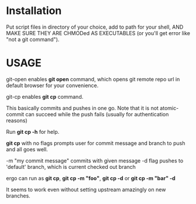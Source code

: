 # Installation
Put script files in directory of your choice, add to path for your shell, AND MAKE SURE THEY ARE CHMODed AS EXECUTABLES (or you'll get error like "not a git command"). 

# USAGE

git-open enables **git open** command, which opens git remote repo url in default browser for your convenience. 

git-cp enables **git cp** command. 

This basically commits and pushes in one go. Note that it is not atomic- commit can succeed while the push fails (usually for authentication reasons) 

Run **git cp -h** for help. 

  **git cp** with no flags prompts user for commit message and branch to push and all goes well.
  
  -m "my commit message" commits with given message 
  -d flag pushes to 'default' branch, which is current checked out branch

  ergo can run as **git cp**, **git cp -m "foo"**, **git cp -d** or **git cp -m "bar" -d**

It seems to work even without setting upstream amazingly on new branches. 
